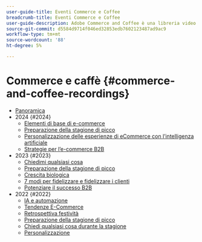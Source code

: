 ```yaml
---
user-guide-title: Eventi Commerce e Coffee
breadcrumb-title: Eventi Commerce e Coffee
user-guide-description: Adobe Commerce and Coffee è una libreria video in cui esperti e colleghi hanno condiviso i loro pensieri e idee su come utilizzare Adobe Commerce.
source-git-commit: d5584d9714f046ed32853edb7602123487ad9ac9
workflow-type: tm+mt
source-wordcount: '88'
ht-degree: 5%

---
```



# Commerce e caffè {#commerce-and-coffee-recordings}

+ [Panoramica](overview.md)
+ 2024 {#2024}
   + [Elementi di base di e-commerce](2024/ecommerce-essentials.md)
   + [Preparazione della stagione di picco](2024/peak-season-prep.md)
   + [Personalizzazione delle esperienze di eCommerce con l’intelligenza artificiale](2024/personalize-ecommerce.md)
   + [Strategie per l’e-commerce B2B](2024/commerce-and-coffee-strategies-for-b2b-ecommerce.md)
+ 2023 {#2023}
   + [Chiedimi qualsiasi cosa](2023/ask-me-anything.md)
   + [Preparazione della stagione di picco](2023/peak-season-prep.md)
   + [Crescita biologica](2023/organic-growth.md)
   + [7 modi per fidelizzare e fidelizzare i clienti](2023/loyalty-retention.md)
   + [Potenziare il successo B2B](2023/b2b.md)
+ 2022 {#2022}
   + [IA e automazione](2022/ai-and-automation.md)
   + [Tendenze E-Commerce](2022/ecommerce-trends.md)
   + [Retrospettiva festività](2022/holiday.md)
   + [Preparazione della stagione di picco](2022/peak-season-prep.md)
   + [Chiedi qualsiasi cosa durante la stagione](2022/peak-season-ask-anything.md)
   + [Personalizzazione](2022/personalization.md)

<!--+ Commerce Events {#commerce-events}
  + [Overview](commerce-events/overview.md)
  + 2022 {#2022}
    + [Top Tips and Tricks for Adobe Campaign Standard](customer-journeys/2022/tips-and-tricks.md)
    + [Develop and customize data models in Adobe [!DNL Campaign Classic]](customer-journeys/2022/data-models.md)

+ Data and insights {#commerce-release-updates}
  + [Overview](commerce-release-updates/overview.md)
  + 2022 {#2022}
    + [Innovations and trends](data-and-insights/2022/innovations.md)
    + [Sensei and Analysis Workspace](data-and-insights/2022/sensei.md)
    + [Personalize and automate with Adobe Target](data-and-insights/2022/personalize.md)
    + [Analytics and Target applications for Mobile and Apps](data-and-insights/2022/mobile-and-apps.md)
    + [Cross Device Analytics and Customer Journey Analytics](data-and-insights/2022/cross-device-analytics.md) -->
